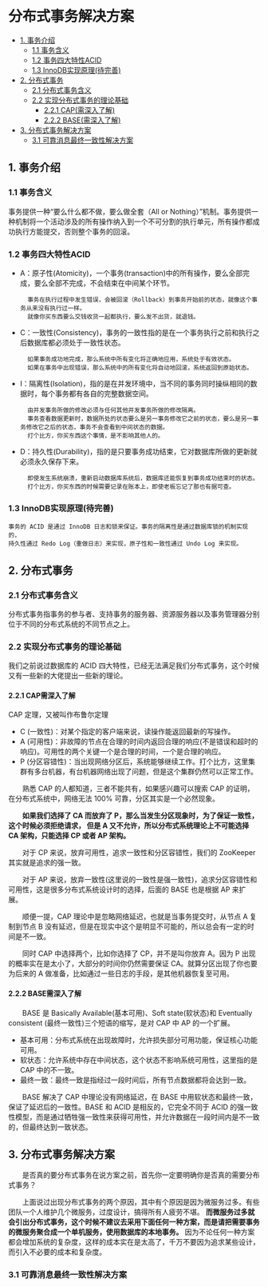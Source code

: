 # 分布式事务解决方案
<!-- MarkdownTOC -->
- [1. 事务介绍](#1-事务介绍)
    - [1.1 事务含义](#11-事务含义)
    - [1.2 事务四大特性ACID](#12-事务四大特性ACID)
    - [1.3 InnoDB实现原理(待完善)](#13-InnoDB实现原理(待完善))
- [2. 分布式事务](#2-分布式事务)
    - [2.1 分布式事务含义](#21-分布式事务含义)
    - [2.2 实现分布式事务的理论基础](#22-实现分布式事务的理论基础)
        - [2.2.1 CAP(需深入了解)](#221-CAP需深入了解)
        - [2.2.2 BASE(需深入了解)](#222-BASE需深入了解)
- [3. 分布式事务解决方案](#3-分布式事务解决方案)
    - [3.1 可靠消息最终一致性解决方案](#31-可靠消息最终一致性解决方案)
<!-- /MarkdownTOC -->
## 1. 事务介绍
### 1.1 事务含义
事务提供一种“要么什么都不做，要么做全套（All or Nothing）”机制。事务提供一种机制将一个活动涉及的所有操作纳入到一个不可分割的执行单元，所有操作都成功执行方能提交，否则整个事务的回滚。
### 1.2 事务四大特性ACID
- A：原子性(Atomicity)，一个事务(transaction)中的所有操作，要么全部完成，要么全部不完成，不会结束在中间某个环节。

        事务在执行过程中发生错误，会被回滚（Rollback）到事务开始前的状态，就像这个事务从来没有执行过一样。
        就像你买东西要么交钱收货一起都执行，要么发不出货，就退钱。
- C：一致性(Consistency)，事务的一致性指的是在一个事务执行之前和执行之后数据库都必须处于一致性状态。

        如果事务成功地完成，那么系统中所有变化将正确地应用，系统处于有效状态。
        如果在事务中出现错误，那么系统中的所有变化将自动地回滚，系统返回到原始状态。
- I：隔离性(Isolation)，指的是在并发环境中，当不同的事务同时操纵相同的数据时，每个事务都有各自的完整数据空间。

        由并发事务所做的修改必须与任何其他并发事务所做的修改隔离。
        事务查看数据更新时，数据所处的状态要么是另一事务修改它之前的状态，要么是另一事务修改它之后的状态，事务不会查看到中间状态的数据。
        打个比方，你买东西这个事情，是不影响其他人的。
- D：持久性(Durability)，指的是只要事务成功结束，它对数据库所做的更新就必须永久保存下来。

        即使发生系统崩溃，重新启动数据库系统后，数据库还能恢复到事务成功结束时的状态。
        打个比方，你买东西的时候需要记录在账本上，即使老板忘记了那也有据可查。
### 1.3 InnoDB实现原理(待完善)
    事务的 ACID 是通过 InnoDB 日志和锁来保证。事务的隔离性是通过数据库锁的机制实现的，
    持久性通过 Redo Log（重做日志）来实现，原子性和一致性通过 Undo Log 来实现。

## 2. 分布式事务
### 2.1 分布式事务含义
分布式事务指事务的参与者、支持事务的服务器、资源服务器以及事务管理器分别位于不同的分布式系统的不同节点之上。
### 2.2 实现分布式事务的理论基础
我们之前说过数据库的 ACID 四大特性，已经无法满足我们分布式事务，这个时候又有一些新的大佬提出一些新的理论。
#### 2.2.1 CAP需深入了解
CAP 定理，又被叫作布鲁尔定理
- C (一致性)：对某个指定的客户端来说，读操作能返回最新的写操作。
- A (可用性)：非故障的节点在合理的时间内返回合理的响应(不是错误和超时的响应)。可用性的两个关键一个是合理的时间，一个是合理的响应。
- P (分区容错性)：当出现网络分区后，系统能够继续工作。打个比方，这里集群有多台机器，有台机器网络出现了问题，但是这个集群仍然可以正常工作。

&ensp;&ensp;&ensp;&ensp;熟悉 CAP 的人都知道，三者不能共有，如果感兴趣可以搜索 CAP 的证明，在分布式系统中，网络无法 100% 可靠，分区其实是一个必然现象。
 
**&ensp;&ensp;&ensp;&ensp;如果我们选择了 CA 而放弃了 P，那么当发生分区现象时，为了保证一致性，这个时候必须拒绝请求，
但是 A 又不允许，所以分布式系统理论上不可能选择 CA 架构，只能选择 CP 或者 AP 架构。**

&ensp;&ensp;&ensp;&ensp;对于 CP 来说，放弃可用性，追求一致性和分区容错性，我们的 ZooKeeper 其实就是追求的强一致。

&ensp;&ensp;&ensp;&ensp;对于 AP 来说，放弃一致性(这里说的一致性是强一致性)，追求分区容错性和可用性，这是很多分布式系统设计时的选择，后面的 BASE 也是根据 AP 来扩展。

&ensp;&ensp;&ensp;&ensp;顺便一提，CAP 理论中是忽略网络延迟，也就是当事务提交时，从节点 A 复制到节点 B 没有延迟，但是在现实中这个是明显不可能的，所以总会有一定的时间是不一致。

&ensp;&ensp;&ensp;&ensp;同时 CAP 中选择两个，比如你选择了 CP，并不是叫你放弃 A。因为 P 出现的概率实在是太小了，大部分的时间你仍然需要保证 CA。就算分区出现了你也要为后来的 A 做准备，比如通过一些日志的手段，是其他机器恢复至可用。
#### 2.2.2 BASE需深入了解
&ensp;&ensp;&ensp;&ensp;BASE 是 Basically Available(基本可用)、Soft state(软状态)和 Eventually consistent (最终一致性)三个短语的缩写，是对 CAP 中 AP 的一个扩展。
- 基本可用：分布式系统在出现故障时，允许损失部分可用功能，保证核心功能可用。
- 软状态：允许系统中存在中间状态，这个状态不影响系统可用性，这里指的是 CAP 中的不一致。
- 最终一致：最终一致是指经过一段时间后，所有节点数据都将会达到一致。

&ensp;&ensp;&ensp;&ensp;BASE 解决了 CAP 中理论没有网络延迟，在 BASE 中用软状态和最终一致，保证了延迟后的一致性。BASE 和 ACID 是相反的，它完全不同于 ACID 的强一致性模型，而是通过牺牲强一致性来获得可用性，并允许数据在一段时间内是不一致的，但最终达到一致状态。

## 3. 分布式事务解决方案
&ensp;&ensp;&ensp;&ensp;是否真的要分布式事务在说方案之前，首先你一定要明确你是否真的需要分布式事务？

&ensp;&ensp;&ensp;&ensp;上面说过出现分布式事务的两个原因，其中有个原因是因为微服务过多。有些团队一个人维护几个微服务，过度设计，搞得所有人疲劳不堪。
**而微服务过多就会引出分布式事务，这个时候不建议去采用下面任何一种方案，而是请把需要事务的微服务聚合成一个单机服务，使用数据库的本地事务。**
因为不论任何一种方案都会增加系统的复杂度，这样的成本实在是太高了，千万不要因为追求某些设计，而引入不必要的成本和复杂度。
    
### 3.1 可靠消息最终一致性解决方案

